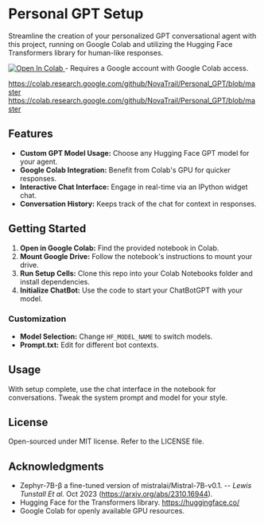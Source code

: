 # Personal GPT Setup

Streamline the creation of your personalized GPT conversational agent with this project, running on Google Colab and utilizing the Hugging Face Transformers library for human-like responses.

<a href="https://colab.research.google.com/github/NovaTrail/Personal_GPT/blob/master/convoGPT.ipynb">
  <img src="https://colab.research.google.com/assets/colab-badge.svg" alt="Open In Colab"/>
</a>
- Requires a Google account with Google Colab access.

https://colab.research.google.com/github/NovaTrail/Personal_GPT/blob/master
<a href="https://colab.research.google.com/github/NovaTrail/Personal_GPT/blob/master" target="_blank">https://colab.research.google.com/github/NovaTrail/Personal_GPT/blob/master</a>
  
## Features

- **Custom GPT Model Usage:** Choose any Hugging Face GPT model for your agent.
- **Google Colab Integration:** Benefit from Colab's GPU for quicker responses.
- **Interactive Chat Interface:** Engage in real-time via an IPython widget chat.
- **Conversation History:** Keeps track of the chat for context in responses.

## Getting Started

1. **Open in Google Colab:** Find the provided notebook in Colab.
2. **Mount Google Drive:** Follow the notebook's instructions to mount your drive.
3. **Run Setup Cells:** Clone this repo into your Colab Notebooks folder and install dependencies.
4. **Initialize ChatBot:** Use the code to start your ChatBotGPT with your model.

### Customization
- **Model Selection:** Change `HF_MODEL_NAME` to switch models.
- **Prompt.txt:** Edit for different bot contexts.

## Usage
With setup complete, use the chat interface in the notebook for conversations. Tweak the system prompt and model for your style.


## License
Open-sourced under MIT license. Refer to the LICENSE file.

## Acknowledgments

- Zephyr-7B-β a fine-tuned version of mistralai/Mistral-7B-v0.1. -- *Lewis Tunstall Et al.* Oct 2023 (https://arxiv.org/abs/2310.16944).
- Hugging Face for the Transformers library. https://huggingface.co/
- Google Colab for openly available GPU resources.
